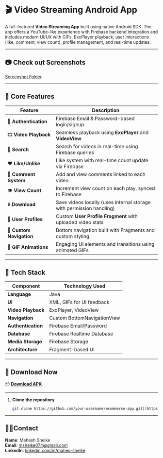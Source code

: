 # 🎬 Video Streaming Android App

A full-featured **Video Streaming App** built using native Android SDK. The app offers a YouTube-like experience with Firebase backend integration and includes modern UI/UX with GIFs, ExoPlayer playback, user interactions (like, comment, view count), profile management, and real-time updates.

---

## 📷 Check out Screenshots

[Screenshot Folder](https://github.com/m-shelke/Firebase-Video-Streaming-App/releases/tag/Streamy-1.0.1)

---

## 🎯 Core Features

| Feature                 | Description                                                              |
|-------------------------|--------------------------------------------------------------------------|
| 🔐 **Authentication**    | Firebase Email & Password-based login/signup                            |
| 🎞️ **Video Playback**     | Seamless playback using **ExoPlayer** and **VideoView**                |
| 🔎 **Search**             | Search for videos in real-time using Firebase queries                   |
| ❤️ **Like/Unlike**       | Like system with real-time count update via Firebase                    |
| 💬 **Comment System**     | Add and view comments linked to each video                             |
| 👁️ **View Count**        | Increment view count on each play, synced to Firebase                  |
| ⬇️ **Download**          | Save videos locally (uses internal storage with permission handling)    |
| 👤 **User Profiles**      | Custom **User Profile Fragment** with uploaded video stats              |
| 🧭 **Custom Navigation**  | Bottom navigation built with Fragments and custom styling               |
| 🎨 **GIF Animations**     | Engaging UI elements and transitions using animated GIFs                |

---

## 🧰 Tech Stack

| Component             | Technology Used             |
|----------------------|-----------------------------|
| **Language**          | Java                        |
| **UI**                | XML, GIFs for UI feedback   |
| **Video Playback**    | ExoPlayer, VideoView        |
| **Navigation**        | Custom BottomNavigationView |
| **Authentication**    | Firebase Email/Password     |
| **Database**          | Firebase Realtime Database  |
| **Media Storage**     | Firebase Storage            |
| **Architecture**      | Fragment-based UI           |

---

## 🚀 Download Now

📦 [**Download APK**](apk/app-debug.apk)

---

1. **Clone the repository**
   ```bash
   git clone https://github.com/your-username/ecommerce-app.git](https://github.com/m-shelke/Firebase-Video-Streaming-App.git
   
---   

🙋‍♂️Contact                                                                
 ------------ 
 **Name**:      Mahesh Shelke                                                          
 **Email**:     [mshelke074@gmail.com](mshelke074@gmail.com)         
 **LinkedIn**:  [linkedin.com/in/mahes-shelke](linkedin.com/in/mahes-shelke)
